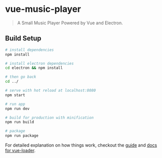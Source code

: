# vue-music-player

> A Small Music Player Powered by Vue and Electron.

## Build Setup

``` bash
# install dependencies
npm install

# install electron dependencies
cd electron && npm install

# then go back
cd ../

# serve with hot reload at localhost:8080
npm start

# run app
npm run dev

# build for production with minification
npm run build

# package
npm run package
```

For detailed explanation on how things work, checkout the [guide](http://vuejs-templates.github.io/webpack/) and [docs for vue-loader](http://vuejs.github.io/vue-loader).
